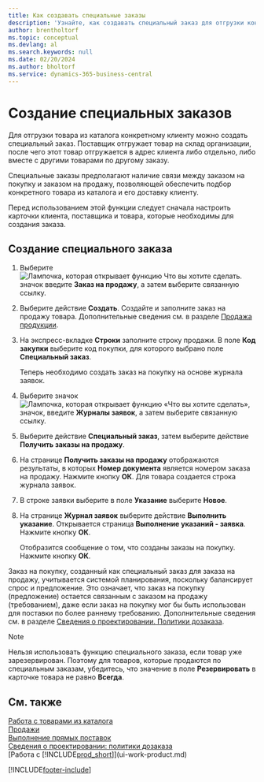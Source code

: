 ```yaml
---
title: Как создавать специальные заказы
description: 'Узнайте, как создавать специальный заказ для отгрузки конкретного товара из каталога конкретному клиенту.'
author: brentholtorf
ms.topic: conceptual
ms.devlang: al
ms.search.keywords: null
ms.date: 02/20/2024
ms.author: bholtorf
ms.service: dynamics-365-business-central
---
```

# Создание специальных заказов

Для отгрузки товара из каталога конкретному клиенту можно создать специальный заказ. Поставщик отгружает товар на склад организации, после чего этот товар отгружается в адрес клиента либо отдельно, либо вместе с другими товарами по другому заказу.  

Специальные заказы предполагают наличие связи между заказом на покупку и заказом на продажу, позволяющей обеспечить подбор конкретного товара из каталога и его доставку клиенту.  

Перед использованием этой функции следует сначала настроить карточки клиента, поставщика и товара, которые необходимы для создания заказа.  

## Создание специального заказа

1.  Выберите ![Лампочка, которая открывает функцию Что вы хотите сделать.](media/ui-search/search_small.png "Что вы хотите сделать") значок введите **Заказ на продажу**, а затем выберите связанную ссылку.  
2. Выберите действие **Создать**. Создайте и заполните заказ на продажу товара. Дополнительные сведения см. в разделе [Продажа продукции](sales-how-sell-products.md).
3.  На экспресс-вкладке **Строки** заполните строку продажи. В поле **Код закупки** выберите код покупки, для которого выбрано поле **Специальный заказ**.

    Теперь необходимо создать заказ на покупку на основе журнала заявок.  
4. Выберите значок ![Лампочка, которая открывает функцию «Что вы хотите сделать»](media/ui-search/search_small.png "Что вы хотите сделать"), значок, введите **Журналы заявок**, а затем выберите связанную ссылку.  
5. Выберите действие **Специальный заказ**, затем выберите действие **Получить заказы на продажу**.  
6.  На странице **Получить заказы на продажу** отображаются результаты, в которых **Номер документа** является номером заказа на продажу. Нажмите кнопку **ОК**. Для товара создается строка журнала заявок.  
7.  В строке заявки выберите в поле **Указание** выберите **Новое**.  
8.  На странице **Журнал заявок** выберите действие **Выполнить указание**. Открывается страница **Выполнение указаний - заявка**. Нажмите кнопку **ОК**.  

    Отобразится сообщение о том, что созданы заказы на покупку. Нажмите кнопку **ОК**.  

Заказ на покупку, созданный как специальный заказ для заказа на продажу, учитывается системой планирования, поскольку балансирует спрос и предложение. Это означает, что заказ на покупку (предложение) остается связанным с заказом на продажу (требованием), даже если заказ на покупку мог бы быть использован для поставки по более раннему требованию. Дополнительные сведения см. в разделе [Сведения о проектировании. Политики дозаказа](design-details-reservation-order-tracking-and-action-messaging.md).  

> [!NOTE]  
>  Нельзя использовать функцию специального заказа, если товар уже зарезервирован. Поэтому для товаров, которые продаются по специальным заказам, убедитесь, что значение в поле **Резервировать** в карточке товара не равно **Всегда**.  

## См. также

[Работа с товарами из каталога](inventory-how-work-nonstock-items.md)  
[Продажи](sales-manage-sales.md)  
[Выполнение прямых поставок](sales-how-drop-shipment.md)   
[Сведения о проектировании: политики дозаказа](design-details-reservation-order-tracking-and-action-messaging.md)  
[Работа с [!INCLUDE[prod_short](includes/prod_short.md)]](ui-work-product.md)


[!INCLUDE[footer-include](includes/footer-banner.md)]
